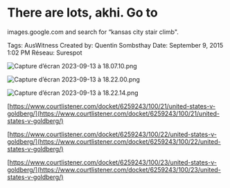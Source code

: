 # There are lots, akhi. Go to
images.google.com and
search for “kansas city stair
climb".

Tags: AusWitness
Created by: Quentin Sombsthay
Date: September 9, 2015 1:02 PM
Réseau: Surespot

![Capture d’écran 2023-09-13 à 18.07.10.png](There%20are%20lots,%20akhi%20Go%20to%20images%20google%20com%20and%20s%20ebb2d7840c634ee2808769c6122b66dd/Capture_decran_2023-09-13_a_18.07.10.png)

![Capture d’écran 2023-09-13 à 18.22.00.png](There%20are%20lots,%20akhi%20Go%20to%20images%20google%20com%20and%20s%20ebb2d7840c634ee2808769c6122b66dd/Capture_decran_2023-09-13_a_18.22.00.png)

![Capture d’écran 2023-09-13 à 18.22.14.png](There%20are%20lots,%20akhi%20Go%20to%20images%20google%20com%20and%20s%20ebb2d7840c634ee2808769c6122b66dd/Capture_decran_2023-09-13_a_18.22.14.png)

[https://www.courtlistener.com/docket/6259243/100/21/united-states-v-goldberg/](https://www.courtlistener.com/docket/6259243/100/21/united-states-v-goldberg/)

[https://www.courtlistener.com/docket/6259243/100/22/united-states-v-goldberg/](https://www.courtlistener.com/docket/6259243/100/22/united-states-v-goldberg/)

[https://www.courtlistener.com/docket/6259243/100/23/united-states-v-goldberg/](https://www.courtlistener.com/docket/6259243/100/23/united-states-v-goldberg/)